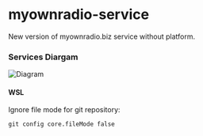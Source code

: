 # myownradio-service
New version of myownradio.biz service without platform.

### Services Diargam
![Diagram](https://github.com/pldin601/myownradio-service/blob/master/myownradio.png?raw=true)


#### WSL
Ignore file mode for git repository:
```shell
git config core.fileMode false
```
